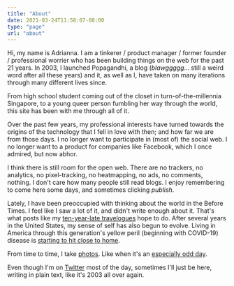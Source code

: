 ```yaml
---
title: "About"
date: 2021-03-24T11:58:07-08:00
type: "page"
url: "about"
---
```


Hi, my name is Adrianna. I am a tinkerer / product manager / former founder / professional worrier who has been building things on the web for the past 21 years. In 2003, I launched Popagandhi, a blog (_blawggggg_... still a weird word after all these years) and it, as well as I, have taken on many iterations through many different lives since.

From high school student coming out of the closet in turn-of-the-millennia Singapore, to a young queer person fumbling her way through the world, this site has been with me through all of it.

Over the past few years, my professional interests have turned towards the origins of the technology that I fell in love with then; and how far we are from those days. I no longer want to participate in (most of) the social web. I no longer want to a product for companies like Facebook, which I once admired, but now abhor.

I think there is still room for the open web. There are no trackers, no analytics, no pixel-tracking, no heatmapping, no ads, no comments, nothing. I don't care how many people still read blogs. I enjoy remembering to come here some days, and sometimes clicking _publish_.

Lately, I have been preoccupied with thinking about the world in the Before Times. I feel like I saw a lot of it, and didn't write enough about it. That's what posts like my [ten-year-late travelogues](https://popagandhi.com/posts/2021-03-12-travelogues-ten-years-on/) hope to do. After several years in the United States, my sense of self has also begun to evolve. Living in America through this generation's yellow peril (beginning with COVID-19) disease is [starting to hit close to home](https.popagandhi.com/posts/2021-03-19-intersectional-grieving/).

From time to time, I take [photos](https://popagandhi.com/photos). Like when it's an [especially odd day](https://popagandhi.com/posts/2020-09-09-the-day-the-sky-turned-orange/).

Even though I'm on [Twitter](https://twitter.com/skinnylatte) most of the day, sometimes I'll just be here, writing in plain text, like it's 2003 all over again.
